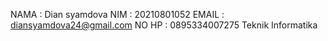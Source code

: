 NAMA : Dian syamdova
NIM : 20210801052
EMAIL : diansyamdova24@gmail.com
NO HP : 0895334007275
Teknik Informatika